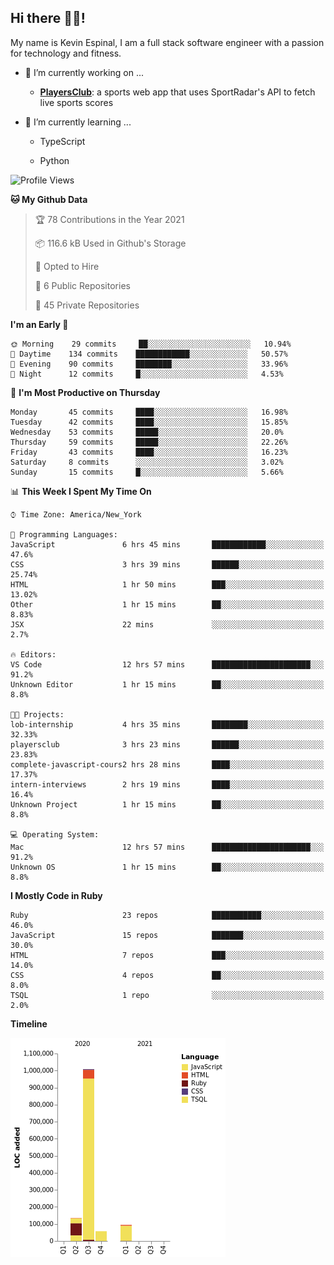 ## Hi there 👋🏽!

My name is Kevin Espinal, I am a full stack software engineer with a passion for technology and fitness.

- 🔭 I’m currently working on ...

     - **[PlayersClub](https://playersclub.herokuapp.com/#/)**: a sports web app that uses SportRadar's API to fetch live sports scores

- 🌱 I’m currently learning ...

     - TypeScript
     
     - Python
     
<!--START_SECTION:waka-->
![Profile Views](http://img.shields.io/badge/Profile%20Views-0-blue)

**🐱 My Github Data** 

> 🏆 78 Contributions in the Year 2021
 > 
> 📦 116.6 kB Used in Github's Storage 
 > 
> 💼 Opted to Hire
 > 
> 📜 6 Public Repositories 
 > 
> 🔑 45 Private Repositories  
 > 
**I'm an Early 🐤** 

```text
🌞 Morning    29 commits     ██░░░░░░░░░░░░░░░░░░░░░░░   10.94% 
🌆 Daytime    134 commits    ████████████░░░░░░░░░░░░░   50.57% 
🌃 Evening    90 commits     ████████░░░░░░░░░░░░░░░░░   33.96% 
🌙 Night      12 commits     █░░░░░░░░░░░░░░░░░░░░░░░░   4.53%

```
📅 **I'm Most Productive on Thursday** 

```text
Monday       45 commits     ████░░░░░░░░░░░░░░░░░░░░░   16.98% 
Tuesday      42 commits     ████░░░░░░░░░░░░░░░░░░░░░   15.85% 
Wednesday    53 commits     █████░░░░░░░░░░░░░░░░░░░░   20.0% 
Thursday     59 commits     █████░░░░░░░░░░░░░░░░░░░░   22.26% 
Friday       43 commits     ████░░░░░░░░░░░░░░░░░░░░░   16.23% 
Saturday     8 commits      ░░░░░░░░░░░░░░░░░░░░░░░░░   3.02% 
Sunday       15 commits     █░░░░░░░░░░░░░░░░░░░░░░░░   5.66%

```


📊 **This Week I Spent My Time On** 

```text
⌚︎ Time Zone: America/New_York

💬 Programming Languages: 
JavaScript               6 hrs 45 mins       ████████████░░░░░░░░░░░░░   47.6% 
CSS                      3 hrs 39 mins       ██████░░░░░░░░░░░░░░░░░░░   25.74% 
HTML                     1 hr 50 mins        ███░░░░░░░░░░░░░░░░░░░░░░   13.02% 
Other                    1 hr 15 mins        ██░░░░░░░░░░░░░░░░░░░░░░░   8.83% 
JSX                      22 mins             ░░░░░░░░░░░░░░░░░░░░░░░░░   2.7%

🔥 Editors: 
VS Code                  12 hrs 57 mins      ██████████████████████░░░   91.2% 
Unknown Editor           1 hr 15 mins        ██░░░░░░░░░░░░░░░░░░░░░░░   8.8%

🐱‍💻 Projects: 
lob-internship           4 hrs 35 mins       ████████░░░░░░░░░░░░░░░░░   32.33% 
playersclub              3 hrs 23 mins       ██████░░░░░░░░░░░░░░░░░░░   23.83% 
complete-javascript-cours2 hrs 28 mins       ████░░░░░░░░░░░░░░░░░░░░░   17.37% 
intern-interviews        2 hrs 19 mins       ████░░░░░░░░░░░░░░░░░░░░░   16.4% 
Unknown Project          1 hr 15 mins        ██░░░░░░░░░░░░░░░░░░░░░░░   8.8%

💻 Operating System: 
Mac                      12 hrs 57 mins      ██████████████████████░░░   91.2% 
Unknown OS               1 hr 15 mins        ██░░░░░░░░░░░░░░░░░░░░░░░   8.8%

```

**I Mostly Code in Ruby** 

```text
Ruby                     23 repos            ███████████░░░░░░░░░░░░░░   46.0% 
JavaScript               15 repos            ███████░░░░░░░░░░░░░░░░░░   30.0% 
HTML                     7 repos             ███░░░░░░░░░░░░░░░░░░░░░░   14.0% 
CSS                      4 repos             ██░░░░░░░░░░░░░░░░░░░░░░░   8.0% 
TSQL                     1 repo              ░░░░░░░░░░░░░░░░░░░░░░░░░   2.0%

```


**Timeline**

![Chart not found](https://raw.githubusercontent.com/espinalk212/espinalk212/main/charts/bar_graph.png) 


<!--END_SECTION:waka-->


<!--
**espinalk212/espinalk212** is a ✨ _special_ ✨ repository because its `README.md` (this file) appears on your GitHub profile.

Here are some ideas to get you started:

- 🔭 I’m currently working on ...
- 🌱 I’m currently learning ...
- 👯 I’m looking to collaborate on ...
- 🤔 I’m looking for help with ...
- 💬 Ask me about ...
- 📫 How to reach me: ...
- 😄 Pronouns: ...
- ⚡ Fun fact: ...
-->
